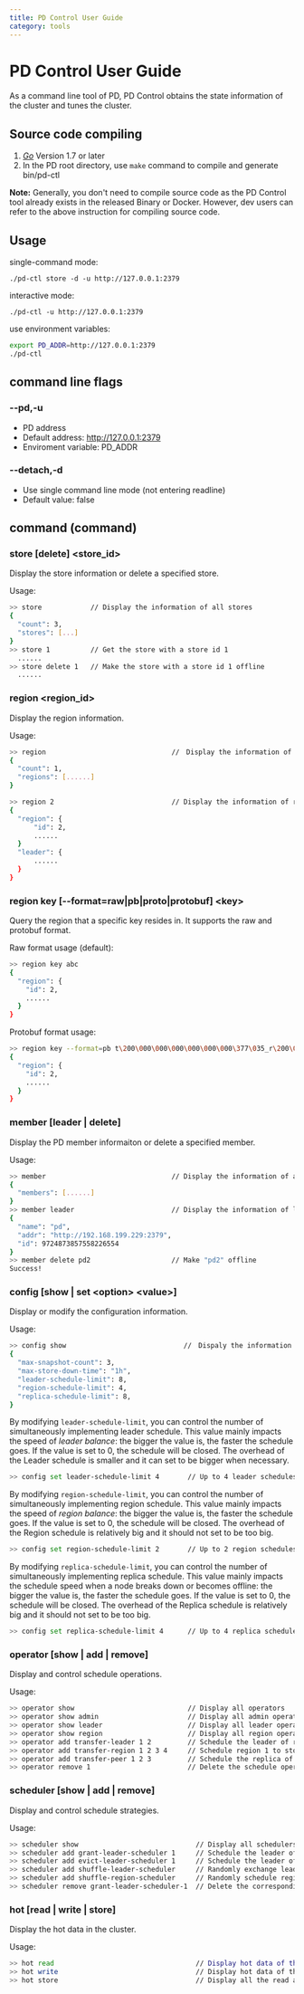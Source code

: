 ```yaml
---
title: PD Control User Guide
category: tools
---
```


# PD Control User Guide

As a command line tool of PD, PD Control obtains the state information of the cluster and tunes the cluster.

## Source code compiling

1. [*Go*](https://golang.org/) Version 1.7 or later
2. In the PD root directory, use `make` command to compile and generate bin/pd-ctl

**Note:** Generally, you don't need to compile source code as the PD Control tool already exists in the released Binary or Docker. However, dev users can refer to the above instruction for compiling source code.

## Usage

single-command mode:

    ./pd-ctl store -d -u http://127.0.0.1:2379

interactive mode:

    ./pd-ctl -u http://127.0.0.1:2379

use environment variables:

```bash
export PD_ADDR=http://127.0.0.1:2379
./pd-ctl
```

## command line flags

### \-\-pd,-u

+ PD address
+ Default address: http://127.0.0.1:2379
+ Enviroment variable: PD_ADDR

### \-\-detach,-d

+ Use single command line mode (not entering readline)
+ Default value: false

## command (command)

### store [delete] \<store_id\>

Display the store information or delete a specified store.

Usage:

```bash
>> store            // Display the information of all stores
{
  "count": 3,
  "stores": [...]
}
>> store 1          // Get the store with a store id 1
  ......
>> store delete 1   // Make the store with a store id 1 offline
  ......
```

### region \<region_id\>

Display the region information.

Usage:

```bash
>> region                               //　Display the information of all regions
{
  "count": 1,
  "regions": [......]
}

>> region 2                             // Display the information of region id 2
{
  "region": {
      "id": 2,
      ......
  }
  "leader": {
      ......
  }
}
```

### region key [--format=raw|pb|proto|protobuf] \<key\>

Query the region that a specific key resides in. It supports the raw and protobuf format.

Raw format usage (default):

```bash
>> region key abc
{
  "region": {
    "id": 2,
    ......
  }
}
```

Protobuf format usage:

```bash
>> region key --format=pb t\200\000\000\000\000\000\000\377\035_r\200\000\000\000\000\377\017U\320\000\000\000\000\000\372
{
  "region": {
    "id": 2,
    ......
  }
}
```

### member [leader | delete]

Display the PD member informaiton or delete a specified member.

Usage:

```bash
>> member                               // Display the information of all members
{
  "members": [......]
}
>> member leader                        // Display the information of leader
{
  "name": "pd",
  "addr": "http://192.168.199.229:2379",
  "id": 9724873857558226554
}
>> member delete pd2                    // Make "pd2" offline
Success!
```

### config [show | set \<option\> \<value\>]

Display or modify the configuration information.

Usage:

```bash
>> config show                             //　Dispaly the information of config
{
  "max-snapshot-count": 3,
  "max-store-down-time": "1h",
  "leader-schedule-limit": 8,
  "region-schedule-limit": 4,
  "replica-schedule-limit": 8,
}
```

By modifying `leader-schedule-limit`, you can control the number of simultaneously implementing leader schedule.
This value mainly impacts the speed of *leader balance*: the bigger the value is, the faster the schedule goes. If the value is set to 0, the schedule will be closed.
The overhead of the Leader schedule is smaller and it can set to be bigger when necessary.

```bash
>> config set leader-schedule-limit 4       // Up to 4 leader schedules can be implemented simutaneously
```

By modifying `region-schedule-limit`, you can control the number of simultaneously implementing region schedule.
This value mainly impacts the speed of *region balance*: the bigger the value is, the faster the schedule goes. If the value is set to 0, the schedule will be closed.
The overhead of the Region schedule is relatively big and it should not set to be too big.

```bash
>> config set region-schedule-limit 2       // Up to 2 region schedules can be implemented simutaneously
```

By modifying `replica-schedule-limit`, you can control the number of simultaneously implementing replica schedule.
This value mainly impacts the schedule speed when a node breaks down or becomes offline: the bigger the value is, the faster the schedule goes. If the value is set to 0, the schedule will be closed.
The overhead of the Replica schedule is relatively big and it should not set to be too big.

```bash
>> config set replica-schedule-limit 4      // Up to 4 replica schedules can be implemented simutaneously
```

### operator [show | add | remove]

Display and control schedule operations.

Usage:

```bash
>> operator show                            // Display all operators
>> operator show admin                      // Display all admin operators
>> operator show leader                     // Display all leader operators
>> operator show region                     // Display all region operators
>> operator add transfer-leader 1 2         // Schedule the leader of region 1 to store 2
>> operator add transfer-region 1 2 3 4     // Schedule region 1 to store 2,3,4
>> operator add transfer-peer 1 2 3         // Schedule the replica of region 1 on store 2 to store 3
>> operator remove 1                        // Delete the schedule operation of region 1
```

### scheduler [show | add | remove]

Display and control schedule strategies.

Usage:

```bash
>> scheduler show                             // Display all schedulers
>> scheduler add grant-leader-scheduler 1     // Schedule the leader of all regions on store 1 to store 1
>> scheduler add evict-leader-scheduler 1     // Schedule the leader of all regions on store 1 out of store 1
>> scheduler add shuffle-leader-scheduler     // Randomly exchange leaders on store
>> scheduler add shuffle-region-scheduler     // Randomly schedule regions on different stores
>> scheduler remove grant-leader-scheduler-1  // Delete the corresponding scheduler
```

### hot [read | write | store]

Display the hot data in the cluster.

Usage:

```bash
>> hot read                                   // Display hot data of the read operation
>> hot write                                  // Display hot data of the write operation
>> hot store                                  // Display all the read and write data of the store
```